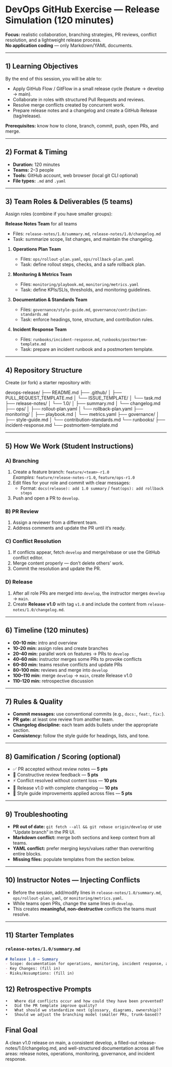 # DevOps GitHub Exercise — Release Simulation (120 minutes)

**Focus:** realistic collaboration, branching strategies, PR reviews, conflict resolution, and a lightweight release process.  
**No application coding** — only Markdown/YAML documents.

---

## 1) Learning Objectives

By the end of this session, you will be able to:
- Apply GitHub Flow / GitFlow in a small release cycle (feature → develop → main).
- Collaborate in roles with structured Pull Requests and reviews.
- Resolve merge conflicts created by concurrent work.
- Prepare release notes and a changelog and create a GitHub Release (tag/release).

**Prerequisites:** know how to clone, branch, commit, push, open PRs, and merge.

---

## 2) Format & Timing

- **Duration:** 120 minutes  
- **Teams:** 2–3 people  
- **Tools:** GitHub account, web browser (local git CLI optional)  
- **File types:** `.md` and `.yaml`

---

## 3) Team Roles & Deliverables (5 teams)

Assign roles (combine if you have smaller groups):

**Release Notes Team** for all teams
   - Files: `release-notes/1.0/summary.md`, `release-notes/1.0/changelog.md`  
   - Task: summarize scope, list changes, and maintain the changelog.

1. **Operations Plan Team**  
   - Files: `ops/rollout-plan.yaml`, `ops/rollback-plan.yaml`  
   - Task: define rollout steps, checks, and a safe rollback plan.

2. **Monitoring & Metrics Team**  
   - Files: `monitoring/playbook.md`, `monitoring/metrics.yaml`  
   - Task: define KPIs/SLIs, thresholds, and monitoring guidelines.

3. **Documentation & Standards Team**  
   - Files: `governance/style-guide.md`, `governance/contribution-standards.md`  
   - Task: enforce headings, tone, structure, and contribution rules.

4. **Incident Response Team**  
   - Files: `runbooks/incident-response.md`, `runbooks/postmortem-template.md`  
   - Task: prepare an incident runbook and a postmortem template.

---

## 4) Repository Structure

Create (or fork) a starter repository with:

devops-release/
├── README.md
├── .github/
│   ├── PULL_REQUEST_TEMPLATE.md
│   └── ISSUE_TEMPLATE/
│       └── task.md
├── release-notes/
│   └── 1.0/
│       ├── summary.md
│       └── changelog.md
├── ops/
│   ├── rollout-plan.yaml
│   └── rollback-plan.yaml
├── monitoring/
│   ├── playbook.md
│   └── metrics.yaml
├── governance/
│   ├── style-guide.md
│   └── contribution-standards.md
└── runbooks/
├── incident-response.md
└── postmortem-template.md

---

## 5) How We Work (Student Instructions)

### A) Branching
1. Create a feature branch: `feature/<team>-r1.0`  
   _Examples:_ `feature/release-notes-r1.0`, `feature/ops-r1.0`
2. Edit files for your role and commit with clear messages:  
   - Format: `docs(release): add 1.0 summary` / `feat(ops): add rollback steps`
3. Push and open a PR to `develop`.

### B) PR Review
1. Assign a reviewer from a different team.  
2. Address comments and update the PR until it’s ready.

### C) Conflict Resolution
1. If conflicts appear, fetch `develop` and merge/rebase or use the GitHub conflict editor.  
2. Merge content properly — don’t delete others’ work.  
3. Commit the resolution and update the PR.

### D) Release
1. After all role PRs are merged into `develop`, the instructor merges `develop` → `main`.  
2. Create **Release v1.0** with tag `v1.0` and include the content from `release-notes/1.0/changelog.md`.

---

## 6) Timeline (120 minutes)

- **00–10 min:** intro and overview  
- **10–20 min:** assign roles and create branches  
- **20–40 min:** parallel work on features → PRs to `develop`  
- **40–60 min:** instructor merges some PRs to provoke conflicts  
- **60–80 min:** teams resolve conflicts and update PRs  
- **80–100 min:** reviews and merge into `develop`  
- **100–110 min:** merge `develop` → `main`, create Release v1.0  
- **110–120 min:** retrospective discussion

---

## 7) Rules & Quality

- **Commit messages:** use conventional commits (e.g., `docs:`, `feat:`, `fix:`).  
- **PR gate:** at least one review from another team.  
- **Changelog discipline:** each team adds bullets under the appropriate section.  
- **Consistency:** follow the style guide for headings, lists, and tone.

---

## 8) Gamification / Scoring (optional)

- ✅ PR accepted without review notes — **5 pts**  
- 💬 Constructive review feedback — **5 pts**  
- ⚡ Conflict resolved without content loss — **10 pts**  
- 🏁 Release v1.0 with complete changelog — **10 pts**  
- 🧭 Style guide improvements applied across files — **5 pts**

---

## 9) Troubleshooting

- **PR out of date:** `git fetch --all && git rebase origin/develop` or use “Update branch” in the PR UI.  
- **Markdown conflict:** merge both sections and keep context from all teams.  
- **YAML conflict:** prefer merging keys/values rather than overwriting entire blocks.  
- **Missing files:** populate templates from the section below.

---

## 10) Instructor Notes — Injecting Conflicts

- Before the session, add/modify lines in `release-notes/1.0/summary.md`, `ops/rollout-plan.yaml`, or `monitoring/metrics.yaml`.  
- While teams open PRs, change the same lines in `develop`.  
- This creates **meaningful, non-destructive** conflicts the teams must resolve.

---

## 11) Starter Templates

### `release-notes/1.0/summary.md`
```markdown
# Release 1.0 — Summary
- Scope: documentation for operations, monitoring, incident response, and standards
- Key Changes: (fill in)
- Risks/Assumptions: (fill in)
```

## 12) Retrospective Prompts
	•	Where did conflicts occur and how could they have been prevented?
	•	Did the PR template improve quality?
	•	What should we standardize next (glossary, diagrams, ownership)?
	•	Should we adjust the branching model (smaller PRs, trunk-based)?

## Final Goal

A clean v1.0 release on main, a consistent develop, a filled-out release-notes/1.0/changelog.md, and well-structured documentation across all five areas: release notes, operations, monitoring, governance, and incident response.